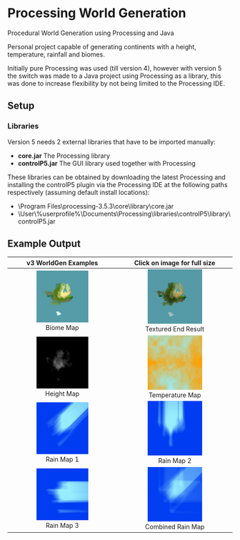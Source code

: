 # Processing World Generation
Procedural World Generation using Processing and Java

Personal project capable of generating continents with a height, temperature, rainfall and biomes. 

Initially pure Processing was used (till version 4), however with version 5 the switch was made to a Java project using Processing as a library, this was done to increase flexibility by not being limited to the Processing IDE. 

## Setup
### Libraries
Version 5 needs 2 external libraries that have to be imported manually:
- **core.jar** The Processing library
- **controlP5.jar** The GUI library used together with Processing

These libraries can be obtained by downloading the latest Processing and installing the controlP5 plugin via the Processing IDE at the following paths respectively (assuming default install locations):
- \Program Files\processing-3.5.3\core\library\core.jar
- \User\\%userprofile%\Documents\Processing\libraries\controlP5\library\controlP5.jar

## Example Output

| v3 WorldGen Examples  | Click on image for full size |
| :---: | :---: |
| <img src="docs/images/v3_biome_map.png" style="width: 50%;" /><br />Biome Map | <img src="docs/images/v3_textured_end_result.png" style="width: 50%;" /><br />Textured End Result |
| <img src="docs/images/v3_height_map.png"  style="width: 50%" /><br />Height Map | <img src="docs/images/v3_temperature_map.png"  style="width: 50%" /><br />Temperature Map |
| <img src="docs/images/v3_rain_map1.png"  style="width: 50%" /><br />Rain Map 1 | <img src="docs/images/v3_rain_map2.png"  style="width: 50%" /><br />Rain Map 2 |
| <img src="docs/images/v3_rain_map3.png"  style="width: 50%" /><br />Rain Map 3 | <img src="docs/images/v3_combined_rain_map.png"  style="width: 50%" /><br />Combined Rain Map |
